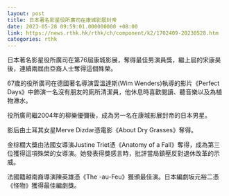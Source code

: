 ```yaml
---
layout: post
title: 日本著名影星役所廣司在康城影展封帝
date: 2023-05-28 09:59:01.000000000 +08:00
link: https://news.rthk.hk/rthk/ch/component/k2/1702409-20230528.htm
categories: rthk
---
```


日本著名影星役所廣司在第76屆康城影展，奪得最佳男演員獎，繼上屆的宋康昊後，連續兩屆由亞裔人士奪得這個殊榮。

67歲的役所廣司在德國著名導演雲溫達斯(Wim Wenders)執導的影片《Perfect Days》中飾演一名沒有朋友的廁所清潔員，他休息時喜歡閱讀、聽音樂以及為植物淋水。

役所廣司繼2004年的柳樂優彌後，成為另一名在康城影展封帝的日本男星。

影后由土耳其女星Merve Dizdar憑電影《About Dry Grasses》奪得。

金棕櫚大獎由法國女導演Justine Triet憑《Anatomy of a Fall》奪得，成為第三位獲得這項殊榮的女導演。她發表得獎感言時，批評當局鎮壓反對退休改革的示威。

法國籍越南裔導演陳英雄憑《The -au-Feu》獲頒最佳演。日本編劇坂元裕二憑《怪物》獲得最佳編劇獎。
